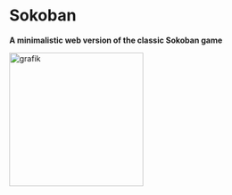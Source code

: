 # Sokoban

**A minimalistic web version of the classic Sokoban game**

<img width="240" alt="grafik" src="https://github.com/user-attachments/assets/ba879292-60be-4940-9e99-82cf403357c6" />


